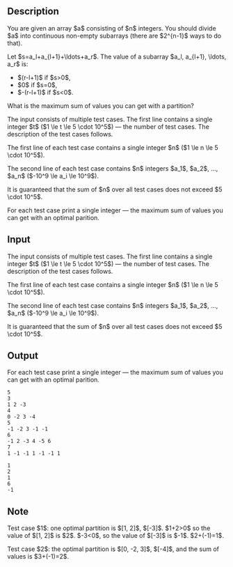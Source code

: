 ## Description

<div><p>You are given an array $a$ consisting of $n$ integers. You should divide $a$ into continuous non-empty subarrays (there are $2^{n-1}$ ways to do that).</p><p>Let $s=a_l+a_{l+1}+\ldots+a_r$. The value of a subarray $a_l, a_{l+1}, \ldots, a_r$ is: </p><ul> <li> $(r-l+1)$ if $s&gt;0$,</li><li> $0$ if $s=0$,</li><li> $-(r-l+1)$ if $s&lt;0$. </li></ul> What is the maximum sum of values you can get with a partition?</div><div class="input-specification"><p>The input consists of multiple test cases. The first line contains a single integer $t$ ($1 \le t \le 5 \cdot 10^5$) — the number of test cases. The description of the test cases follows.</p><p>The first line of each test case contains a single integer $n$ ($1 \le n \le 5 \cdot 10^5$).</p><p>The second line of each test case contains $n$ integers $a_1$, $a_2$, ..., $a_n$ ($-10^9 \le a_i \le 10^9$).</p><p>It is guaranteed that the sum of $n$ over all test cases does not exceed $5 \cdot 10^5$.</p></div><div class="output-specification"><p>For each test case print a single integer — the maximum sum of values you can get with an optimal parition.</p></div>

## Input

<p>The input consists of multiple test cases. The first line contains a single integer $t$ ($1 \le t \le 5 \cdot 10^5$) — the number of test cases. The description of the test cases follows.</p><p>The first line of each test case contains a single integer $n$ ($1 \le n \le 5 \cdot 10^5$).</p><p>The second line of each test case contains $n$ integers $a_1$, $a_2$, ..., $a_n$ ($-10^9 \le a_i \le 10^9$).</p><p>It is guaranteed that the sum of $n$ over all test cases does not exceed $5 \cdot 10^5$.</p>

## Output

<p>For each test case print a single integer — the maximum sum of values you can get with an optimal parition.</p>





```input1|2,3,6,7,10,11
5
3
1 2 -3
4
0 -2 3 -4
5
-1 -2 3 -1 -1
6
-1 2 -3 4 -5 6
7
1 -1 -1 1 -1 -1 1
```




```output1
1
2
1
6
-1
```



## Note

<p>Test case $1$: one optimal partition is $[1, 2]$, $[-3]$. $1+2&gt;0$ so the value of $[1, 2]$ is $2$. $-3&lt;0$, so the value of $[-3]$ is $-1$. $2+(-1)=1$.</p><p>Test case $2$: the optimal partition is $[0, -2, 3]$, $[-4]$, and the sum of values is $3+(-1)=2$.</p>
